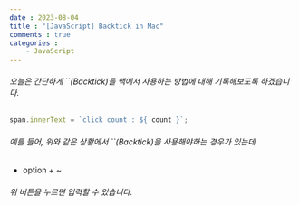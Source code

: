 ```yaml
---
date : 2023-08-04
title : "[JavaScript] Backtick in Mac"
comments : true
categories : 
    - JavaScript
---
```


###### 오늘은 간단하게 ``(Backtick)을 맥에서 사용하는 방법에 대해 기록해보도록 하겠습니다.

```javascript
span.innerText = `click count : ${ count }`;
```

###### 예를 들어, 위와 같은 상황에서 ``(Backtick)을 사용해야하는 경우가 있는데 


* option + ~ 


###### 위 버튼을 누르면 입력할 수 있습니다.
